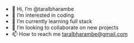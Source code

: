 - 👋 Hi, I’m @taralbharambe
- 👀 I’m interested in coding
- 🌱 I’m currently learning full stack
- 💞️ I’m looking to collaborate on new projects
- 📫 How to reach me taralbharambe@gmail.com


<!---
taralbharambe/taralbharambe is a ✨ special ✨ repository because its `README.md` (this file) appears on your GitHub profile.
You can click the Preview link to take a look at your changes.
--->

